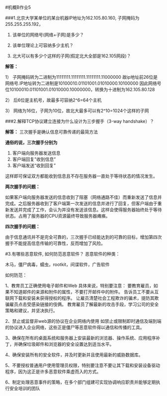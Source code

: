 #机概B作业5

###1.北京大学某单位的某台机器IP地址为162.105.80.160, 子网掩码为255.255.255.192，

1) 该单位的网络号(网络+子网)是多少？

2) 该单位理论上可容纳多少主机？

3) 北大可以有多少个这样的子网(假定北大全部是162.105网段)？

**解答：**

1） 子网掩码转为二进制为11111111.11111111.11111111.11000000
故ip地址前26位是网络号.IP地址转为二进制是10100010.01101001.01010000.10100000
因此网络号位10100010.01101001.01010000.10000000，转换为十进制为162.105.80.128

2） 后6位是主机号，故最多可容纳2^6=64个主机

3） 网络为16位，子网为10位，故北大最多可以有2^10=1024个这样的子网

###2.解释TCP协议建立连接为什么设计为三步握手（3-way handshake）？

**解答：**
三次握手是确认信息可靠传递的最简方法

**通俗的说，三次握手分别为**
  
1. 客户端向服务器发送信息
2. 客户端回复"收到信息”
3. 客户端发送“收到回复”

这样即可保证双方都能收到信息且不存在服务器一直处于等待状态的情况发生。

**两次握手的问题：**

如果客户端向服务器发送的信息收到了阻塞（网络通路不佳）而重新发送了信息并完成。之后服务器收到了客户端第一次发送的信息并进行了回复，但客户端由于重新发送并完成了工作，会认为并没有发送该信息。这样会使得服务器始终处于等待状态。占用了服务器的CPU资源最终导致服务器瘫痪。

**四次握手的问题：**

由于信息通讯并不是完全可靠的，三次握手已经能达到的可靠的目标，增加第四次握手不能提高信息传输的可靠性，反而增加了风险。

#3.有哪些恶意软件, 如何防范恶意软件？
恶意软件的种类：

木马，僵尸病毒，蠕虫，rootkit，间谍软件，广告软件

如何防范：

1、教育员工正确使用电子邮件和Web
具体来说，特别要注意：
要教育雇员，如果不知道邮件的来源和附件的属性，不要打开邮件中的附件。
告诉员工不要从互联网下载和安装未获得授权的程序。
让雇员清楚社会工程欺诈的骗术，提防其欺骗雇员点击受感染链接的伎俩。
教育雇员了解最新的攻击手段，学习公司的安全策略和建议，并坚决执行。

2、禁止或监督非web源的协议在企业网络内使用
如禁止或限制即时通信及端到端的协议进入企业网络，这些正是僵尸等恶意软件得以通信和传播的工具。

3、确保在所有的桌面系统和服务器上安装最新的浏览器、操作系统、应用程序补丁，并确保垃圾邮件和浏览器的安全设置达到适当水平。

4、确保安装所有的安全软件，并及时更新并且使用最新的威胁数据库。

5、不要授权普通用户使用管理员权限，特别要注意不要让其下载和安装设备驱动程序，因为这正是许多恶意软件乘虚而入的方式。

6、制定处理恶意事件的策略，在多个部门组建可实现协调响应职责并能够定期执行安全培训的团队
